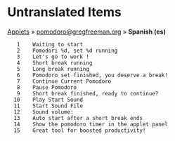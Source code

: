 # Untranslated Items
[Applets](../../../README.md) &#187; [pomodoro@gregfreeman.org](../README.md) &#187; **Spanish (es)**

       1	Waiting to start
       2	Pomodori %d, set %d running
       3	Let's go to work !
       4	Short break running
       5	Long break running
       6	Pomodoro set finished, you deserve a break!
       7	Continue Current Pomodoro
       8	Pause Pomodoro
       9	Short break finished, ready to continue?
      10	Play Start Sound
      11	Start Sound File 
      12	Sound volume:  
      13	Auto start after a short break ends
      14	Show the pomodoro timer in the applet panel
      15	Great tool for boosted productivity!
